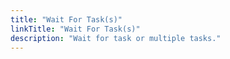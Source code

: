 ```yaml
---
title: "Wait For Task(s)"
linkTitle: "Wait For Task(s)"
description: "Wait for task or multiple tasks."
---
```

